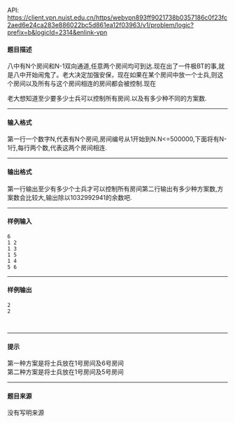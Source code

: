 API: https://client.vpn.nuist.edu.cn/https/webvpn893ff9021738b0357186c0f23fc2aed6e24ca283e886022bc5d861ea12f03963/v1/problem/logic?prefix=b&logicId=2314&enlink-vpn

#### 题目描述

  
八中有N个房间和N-1双向通道,任意两个房间均可到达.现在出了一件极BT的事,就是八中开始闹鬼了。老大决定加强安保，现在如果在某个房间中放一个士兵,则这个房间以及所有与这个房间相连的房间都会被控制.现在

老大想知道至少要多少士兵可以控制所有房间.以及有多少种不同的方案数.  

---

#### 输入格式

第一行一个数字N,代表有N个房间,房间编号从1开始到N.N<=500000,下面将有N-1行,每行两个数,代表这两个房间相连.  

---

#### 输出格式

第一行输出至少有多少个士兵才可以控制所有房间第二行输出有多少种方案数,方案数会比较大,输出除以1032992941的余数吧.  

---

#### 样例输入
```
6
1 2
1 3
1 5
1 4
5 6

```

---

#### 样例输出
```
2
2



```

---

#### 提示

第一种方案是将士兵放在1号房间及6号房间  
第二种方案是将士兵放在1号房间及5号房间  

---

#### 题目来源

没有写明来源